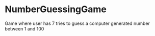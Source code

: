 # NumberGuessingGame
Game where user has 7 tries to guess a computer generated number between 1 and 100
